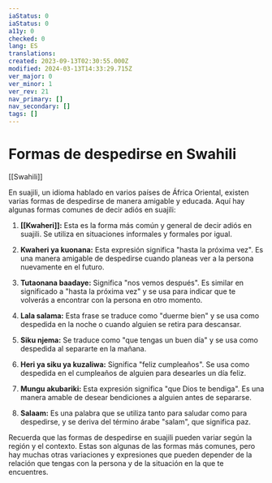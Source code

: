```yaml
---
iaStatus: 0
iaStatus: 0
a11y: 0
checked: 0
lang: ES
translations: 
created: 2023-09-13T02:30:55.000Z
modified: 2024-03-13T14:33:29.715Z
ver_major: 0
ver_minor: 1
ver_rev: 21
nav_primary: []
nav_secondary: []
tags: []
---
```

# Formas de despedirse en Swahili

[[Swahili]]

En suajili, un idioma hablado en varios países de África Oriental, existen varias formas de despedirse de manera amigable y educada. Aquí hay algunas formas comunes de decir adiós en suajili:

1. **[[Kwaheri]]:** Esta es la forma más común y general de decir adiós en suajili. Se utiliza en situaciones informales y formales por igual.
    
2. **Kwaheri ya kuonana:** Esta expresión significa "hasta la próxima vez". Es una manera amigable de despedirse cuando planeas ver a la persona nuevamente en el futuro.
    
3. **Tutaonana baadaye:** Significa "nos vemos después". Es similar en significado a "hasta la próxima vez" y se usa para indicar que te volverás a encontrar con la persona en otro momento.
    
4. **Lala salama:** Esta frase se traduce como "duerme bien" y se usa como despedida en la noche o cuando alguien se retira para descansar.
    
5. **Siku njema:** Se traduce como "que tengas un buen día" y se usa como despedida al separarte en la mañana.
    
6. **Heri ya siku ya kuzaliwa:** Significa "feliz cumpleaños". Se usa como despedida en el cumpleaños de alguien para desearles un día feliz.
    
7. **Mungu akubariki:** Esta expresión significa "que Dios te bendiga". Es una manera amable de desear bendiciones a alguien antes de separarse.
    
8. **Salaam:** Es una palabra que se utiliza tanto para saludar como para despedirse, y se deriva del término árabe "salam", que significa paz.
    

Recuerda que las formas de despedirse en suajili pueden variar según la región y el contexto. Estas son algunas de las formas más comunes, pero hay muchas otras variaciones y expresiones que pueden depender de la relación que tengas con la persona y de la situación en la que te encuentres.